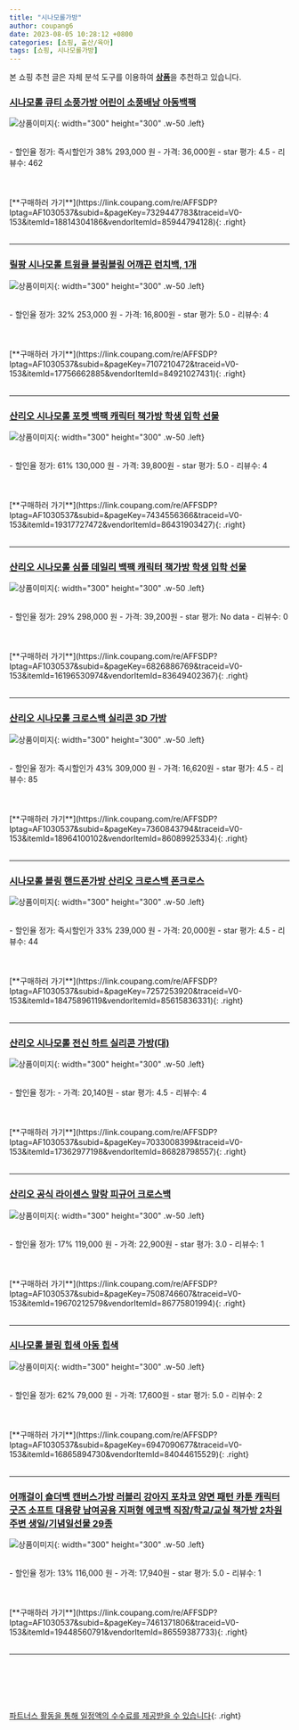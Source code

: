 ```yaml
---
title: "시나모롤가방"
author: coupang6
date: 2023-08-05 10:28:12 +0800
categories: [쇼핑, 출산/육아]
tags: [쇼핑, 시나모롤가방]
---
```


본 쇼핑 추천 글은 자체 분석 도구를 이용하여 [**상품**](https://link.coupang.com/a/bao1ui)을 추천하고 있습니다.

### [시나모롤 큐티 소풍가방 어린이 소풍배낭 아동백팩](https://link.coupang.com/re/AFFSDP?lptag=AF1030537&subid=&pageKey=7329447783&traceid=V0-153&itemId=18814304186&vendorItemId=85944794128)

![상품이미지](https://thumbnail7.coupangcdn.com/thumbnails/remote/230x230ex/image/vendor_inventory/42bc/574a14d694c61d3e3724922a40a42eb1c17478a94f1550d8fb79100e7c23.jpg){: width="300" height="300" .w-50 .left}


<br>
- 할인율 정가: 즉시할인가 38%  293,000   원
- 가격: 36,000원
- star 평가: 4.5
- 리뷰수: 462
<br>
<br>
<br>
<br>
[**구매하러 가기**](https://link.coupang.com/re/AFFSDP?lptag=AF1030537&subid=&pageKey=7329447783&traceid=V0-153&itemId=18814304186&vendorItemId=85944794128){: .right}
<br>
<br>

---

### [릴팡 시나모롤 트윙클 블링블링 어깨끈 런치백, 1개](https://link.coupang.com/re/AFFSDP?lptag=AF1030537&subid=&pageKey=7107210472&traceid=V0-153&itemId=17756662885&vendorItemId=84921027431)

![상품이미지](https://thumbnail7.coupangcdn.com/thumbnails/remote/230x230ex/image/retail/images/1185450382713193-73c79dd9-dc87-4ff5-8bcf-58e57670ba0c.jpg){: width="300" height="300" .w-50 .left}


<br>
- 할인율 정가: 32%  253,000   원
- 가격: 16,800원
- star 평가: 5.0
- 리뷰수: 4
<br>
<br>
<br>
<br>
[**구매하러 가기**](https://link.coupang.com/re/AFFSDP?lptag=AF1030537&subid=&pageKey=7107210472&traceid=V0-153&itemId=17756662885&vendorItemId=84921027431){: .right}
<br>
<br>

---

### [산리오 시나모롤 포켓 백팩 캐릭터 책가방 학생 입학 선물](https://link.coupang.com/re/AFFSDP?lptag=AF1030537&subid=&pageKey=7434556366&traceid=V0-153&itemId=19317727472&vendorItemId=86431903427)

![상품이미지](https://thumbnail7.coupangcdn.com/thumbnails/remote/230x230ex/image/vendor_inventory/62dc/88a3f250beb2278c326c23ba385f22ffb298254a550f55bdcba4ddeca790.jpg){: width="300" height="300" .w-50 .left}


<br>
- 할인율 정가: 61%  130,000   원
- 가격: 39,800원
- star 평가: 5.0
- 리뷰수: 4
<br>
<br>
<br>
<br>
[**구매하러 가기**](https://link.coupang.com/re/AFFSDP?lptag=AF1030537&subid=&pageKey=7434556366&traceid=V0-153&itemId=19317727472&vendorItemId=86431903427){: .right}
<br>
<br>

---

### [산리오 시나모롤 심플 데일리 백팩 캐릭터 책가방 학생 입학 선물](https://link.coupang.com/re/AFFSDP?lptag=AF1030537&subid=&pageKey=6826886769&traceid=V0-153&itemId=16196530974&vendorItemId=83649402367)

![상품이미지](https://thumbnail7.coupangcdn.com/thumbnails/remote/230x230ex/image/vendor_inventory/a556/2cdf0df4f71f9d6eb3e120d905c89fa34bb260a7bdb30c44236d74a15827.jpg){: width="300" height="300" .w-50 .left}


<br>
- 할인율 정가: 29%  298,000   원
- 가격: 39,200원
- star 평가: No data
- 리뷰수: 0
<br>
<br>
<br>
<br>
[**구매하러 가기**](https://link.coupang.com/re/AFFSDP?lptag=AF1030537&subid=&pageKey=6826886769&traceid=V0-153&itemId=16196530974&vendorItemId=83649402367){: .right}
<br>
<br>

---

### [산리오 시나모롤 크로스백 실리콘 3D 가방](https://link.coupang.com/re/AFFSDP?lptag=AF1030537&subid=&pageKey=7360843794&traceid=V0-153&itemId=18964100102&vendorItemId=86089925334)

![상품이미지](https://thumbnail6.coupangcdn.com/thumbnails/remote/230x230ex/image/vendor_inventory/8fe0/31a009f682763afd16a382c389383acc6168868a238cb8f973ca8cddddef.JPG){: width="300" height="300" .w-50 .left}


<br>
- 할인율 정가: 즉시할인가 43%  309,000   원
- 가격: 16,620원
- star 평가: 4.5
- 리뷰수: 85
<br>
<br>
<br>
<br>
[**구매하러 가기**](https://link.coupang.com/re/AFFSDP?lptag=AF1030537&subid=&pageKey=7360843794&traceid=V0-153&itemId=18964100102&vendorItemId=86089925334){: .right}
<br>
<br>

---

### [시나모롤 블링 핸드폰가방 산리오 크로스백 폰크로스](https://link.coupang.com/re/AFFSDP?lptag=AF1030537&subid=&pageKey=7257253920&traceid=V0-153&itemId=18475896119&vendorItemId=85615836331)

![상품이미지](https://thumbnail8.coupangcdn.com/thumbnails/remote/230x230ex/image/vendor_inventory/f65b/cee2d39dd96eb776ff9858181b9ddfd6f46df1d8457383dcdb2c24922139.jpg){: width="300" height="300" .w-50 .left}


<br>
- 할인율 정가: 즉시할인가 33%  239,000   원
- 가격: 20,000원
- star 평가: 4.5
- 리뷰수: 44
<br>
<br>
<br>
<br>
[**구매하러 가기**](https://link.coupang.com/re/AFFSDP?lptag=AF1030537&subid=&pageKey=7257253920&traceid=V0-153&itemId=18475896119&vendorItemId=85615836331){: .right}
<br>
<br>

---

### [산리오 시나모롤 전신 하트 실리콘 가방(대)](https://link.coupang.com/re/AFFSDP?lptag=AF1030537&subid=&pageKey=7033008399&traceid=V0-153&itemId=17362977198&vendorItemId=86828798557)

![상품이미지](https://thumbnail10.coupangcdn.com/thumbnails/remote/230x230ex/image/vendor_inventory/a822/3bbf23a81f628ffabb41c6b329afb56142d46846e5beb25a17b0d93a9248.jpg){: width="300" height="300" .w-50 .left}


<br>
- 할인율 정가: 
- 가격: 20,140원
- star 평가: 4.5
- 리뷰수: 4
<br>
<br>
<br>
<br>
[**구매하러 가기**](https://link.coupang.com/re/AFFSDP?lptag=AF1030537&subid=&pageKey=7033008399&traceid=V0-153&itemId=17362977198&vendorItemId=86828798557){: .right}
<br>
<br>

---

### [산리오 공식 라이센스 말랑 피규어 크로스백](https://link.coupang.com/re/AFFSDP?lptag=AF1030537&subid=&pageKey=7508746607&traceid=V0-153&itemId=19670212579&vendorItemId=86775801994)

![상품이미지](https://thumbnail6.coupangcdn.com/thumbnails/remote/230x230ex/image/vendor_inventory/7bef/e26835347c7bdc5169ed94e8a4ffd349bc8f8365320daeabfb8f24500a79.jpg){: width="300" height="300" .w-50 .left}


<br>
- 할인율 정가: 17%  119,000   원
- 가격: 22,900원
- star 평가: 3.0
- 리뷰수: 1
<br>
<br>
<br>
<br>
[**구매하러 가기**](https://link.coupang.com/re/AFFSDP?lptag=AF1030537&subid=&pageKey=7508746607&traceid=V0-153&itemId=19670212579&vendorItemId=86775801994){: .right}
<br>
<br>

---

### [시나모롤 블링 힙색 아동 힙색](https://link.coupang.com/re/AFFSDP?lptag=AF1030537&subid=&pageKey=6947090677&traceid=V0-153&itemId=16865894730&vendorItemId=84044615529)

![상품이미지](https://thumbnail7.coupangcdn.com/thumbnails/remote/230x230ex/image/vendor_inventory/2138/cf3b84965024831f2000b8ecddfa07da24122efee2b5cc930b98a8149dae.jpg){: width="300" height="300" .w-50 .left}


<br>
- 할인율 정가: 62%  79,000   원
- 가격: 17,600원
- star 평가: 5.0
- 리뷰수: 2
<br>
<br>
<br>
<br>
[**구매하러 가기**](https://link.coupang.com/re/AFFSDP?lptag=AF1030537&subid=&pageKey=6947090677&traceid=V0-153&itemId=16865894730&vendorItemId=84044615529){: .right}
<br>
<br>

---

### [어깨걸이 숄더백 캔버스가방 러블리 강아지 포차코 양면 패턴 카툰 캐릭터 굿즈 소프트 대용량 남여공용 지퍼형 에코백 직장/학교/교실 책가방 2차원 주변 생일/기념일선물 29종](https://link.coupang.com/re/AFFSDP?lptag=AF1030537&subid=&pageKey=7461371806&traceid=V0-153&itemId=19448560791&vendorItemId=86559387733)

![상품이미지](https://thumbnail7.coupangcdn.com/thumbnails/remote/230x230ex/image/vendor_inventory/7162/d68977d7716106cfe7c7ea39e6c255a27b102a480fdbdd6c93caff3fa997.jpg){: width="300" height="300" .w-50 .left}


<br>
- 할인율 정가: 13%  116,000   원
- 가격: 17,940원
- star 평가: 5.0
- 리뷰수: 1
<br>
<br>
<br>
<br>
[**구매하러 가기**](https://link.coupang.com/re/AFFSDP?lptag=AF1030537&subid=&pageKey=7461371806&traceid=V0-153&itemId=19448560791&vendorItemId=86559387733){: .right}
<br>
<br>

---
<br><br><br><br><br> [파트너스 활동을 통해 일정액의 수수료를 제공받을 수 있습니다](https://link.coupang.com/a/bao1ui){: .right}